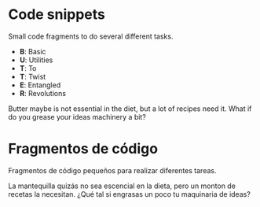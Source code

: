 # Code snippets
Small code fragments to do several different tasks.

+ **B**: Basic
+ **U**: Utilities
+ **T**: To
+ **T**: Twist
+ **E**: Entangled
+ **R**: Revolutions


Butter maybe is not essential in the diet, but a lot of recipes need it.  What if do you grease your ideas machinery a bit?



# Fragmentos de código
Fragmentos de código pequeños para realizar diferentes tareas.

La mantequilla quizás no sea escencial en la dieta, pero un monton de recetas la necesitan. ¿Qué tal si engrasas un poco tu maquinaria de ideas?
